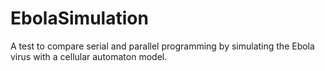 # EbolaSimulation
A test to compare serial and parallel programming by simulating the Ebola virus with a cellular automaton model.
